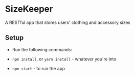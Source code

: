 # SizeKeeper 

A RESTful app that stores users' clothing and accessory sizes

## Setup

* Run the following commands:

* `npm install`, or `yarn install` - whatever you're into
* `npm start` - to run the app 

